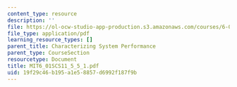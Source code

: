 ```yaml
---
content_type: resource
description: ''
file: https://ol-ocw-studio-app-production.s3.amazonaws.com/courses/6-01sc-introduction-to-electrical-engineering-and-computer-science-i-spring-2011/19f29c46b195a1e58857d6992f187f9b_MIT6_01SCS11_5_5_1.pdf
file_type: application/pdf
learning_resource_types: []
parent_title: Characterizing System Performance
parent_type: CourseSection
resourcetype: Document
title: MIT6_01SCS11_5_5_1.pdf
uid: 19f29c46-b195-a1e5-8857-d6992f187f9b
---
```

